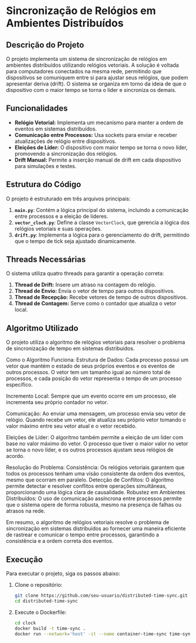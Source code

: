 # Sincronização de Relógios em Ambientes Distribuídos

## Descrição do Projeto

O projeto implementa um sistema de sincronização de relógios em ambientes distribuídos utilizando relógios vetoriais. A solução é voltada para computadores conectados na mesma rede, permitindo que dispositivos se comuniquem entre si para ajustar seus relógios, que podem apresentar deriva (drift). O sistema se organiza em torno da ideia de que o dispositivo com o maior tempo se torna o líder e sincroniza os demais.

## Funcionalidades

- **Relógio Vetorial:** Implementa um mecanismo para manter a ordem de eventos em sistemas distribuídos.
- **Comunicação entre Processos:** Usa sockets para enviar e receber atualizações de relógio entre dispositivos.
- **Eleições de Líder:** O dispositivo com maior tempo se torna o novo líder, promovendo a sincronização dos relógios.
- **Drift Manual:** Permite a inserção manual de drift em cada dispositivo para simulações e testes.

## Estrutura do Código

O projeto é estruturado em três arquivos principais:

1. **`main.py`**: Contém a lógica principal do sistema, incluindo a comunicação entre processos e a eleição de líderes.
2. **`vector_clock.py`**: Define a classe `VectorClock`, que gerencia a lógica dos relógios vetoriais e suas operações.
3. **`drift.py`**: Implementa a lógica para o gerenciamento do drift, permitindo que o tempo de tick seja ajustado dinamicamente.

## Threads Necessárias

O sistema utiliza quatro threads para garantir a operação correta:

1. **Thread de Drift:** Insere um atraso na contagem do relógio.
2. **Thread de Envio:** Envia o vetor de tempo para outros dispositivos.
3. **Thread de Recepção:** Recebe vetores de tempo de outros dispositivos.
4. **Thread de Contagem:** Serve como o contador que atualiza o vetor local.

## Algoritmo Utilizado

O projeto utiliza o algoritmo de relógios vetoriais para resolver o problema de sincronização de tempo em sistemas distribuídos.

Como o Algoritmo Funciona:
Estrutura de Dados: Cada processo possui um vetor que mantém o estado de seus próprios eventos e os eventos de outros processos. O vetor tem um tamanho igual ao número total de processos, e cada posição do vetor representa o tempo de um processo específico.

Incremento Local: Sempre que um evento ocorre em um processo, ele incrementa seu próprio contador no vetor.

Comunicação: Ao enviar uma mensagem, um processo envia seu vetor de relógio. Quando recebe um vetor, ele atualiza seu próprio vetor tomando o valor máximo entre seu vetor atual e o vetor recebido.

Eleições de Líder: O algoritmo também permite a eleição de um líder com base no valor máximo do vetor. O processo que tiver o maior valor no vetor se torna o novo líder, e os outros processos ajustam seus relógios de acordo.

Resolução do Problema:
Consistência: Os relógios vetoriais garantem que todos os processos tenham uma visão consistente da ordem dos eventos, mesmo que ocorram em paralelo.
Detecção de Conflitos: O algoritmo permite detectar e resolver conflitos entre operações simultâneas, proporcionando uma lógica clara de causalidade.
Robustez em Ambientes Distribuídos: O uso de comunicação assíncrona entre processos permite que o sistema opere de forma robusta, mesmo na presença de falhas ou atrasos na rede.

Em resumo, o algoritmo de relógios vetoriais resolve o problema de sincronização em sistemas distribuídos ao fornecer uma maneira eficiente de rastrear e comunicar o tempo entre processos, garantindo a consistência e a ordem correta dos eventos.

## Execução

Para executar o projeto, siga os passos abaixo:

1. Clone o repositório:
   ```bash
   git clone https://github.com/seu-usuario/distributed-time-sync.git
   cd distributed-time-sync
    ```

2. Execute o Dockerfile:
   ```bash
   cd clock
   docker build -t time-sync .
   docker run --network='host' -it --name container-time-sync time-sync
    ```

